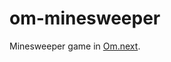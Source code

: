# om-minesweeper

Minesweeper game in [Om.next](https://github.com/omcljs/om/wiki/Documentation-(om.next)).
